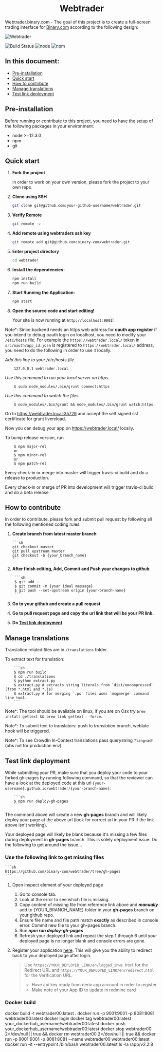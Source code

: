 <h1 align="center">
  Webtrader
</h1>

Webtrader.binary.com - The goal of this project is to create a full-screen trading interface for [Binary.com](https://www.binary.com) according to the following design:

![Webtrader](screenshots/webtrader-layout.jpg)

![Build Status](https://travis-ci.org/binary-com/webtrader.svg?branch=master) ![node](https://img.shields.io/badge/node-%3E%3D12.3.0-blue.svg) ![npm](https://img.shields.io/badge/npm-%3E%3D6.9.0-blue.svg)

## In this document:

- [Pre-installation](#pre-installation)
- [Quick start](#quick-start)
- [How to contribute](#how-to-contribute)
- [Manage translations](#manage-translations)
- [Test link deployment](#test-link-deployment)

## Pre-installation

Before running or contribute to this project, you need to have the setup of the following packages in your environment:

-   node >=12.3.0
-   npm 
-   git

## Quick start


1.  **Fork the project**

    In order to work on your own version, please fork the project to your own repo.

2.  **Clone using SSH**

    ```sh
    git clone git@github.com:your-github-username/webtrader.git
    ```

3. **Verify Remote**

    ```sh
    git remote -v
    ```

4. **Add remote using webtraders ssh key**
    ```sh
    git remote add git@github.com:binary-com/webtrader.git
    ```

5.  **Enter project directory**

    ```sh
    cd webtrader
    ```

6.  **Install the dependencies:**

    ```sh
    npm install
    npm run build
    ```

7.  **Start Running the Application:**

    ```sh
    npm start
    ```

8.  **Open the source code and start editing!**

    Your site is now running at `http://localhost:9001`!


Note\*: Since backend needs an https web address for **oauth app register** if you intend to debug oauth login on localhost, you need to modify your `/etc/hosts` file. For example the `https://webtrader.local/` token in `src/oauth/app_id.josn` is registered to `https://webtrader.local/` address, you need to do the following in order to use it locally.

_Add this line to your /etc/hosts file._

        127.0.0.1 webtrader.local

_Use this command to run your local server on https._

        $ sudo node_modules/.bin/grunt connect:https

_Use this command to watch the files._

        $ node_modules/.bin/grunt && node_modules/.bin/grunt watch:https

Go to https://webtrader.local:35729 and accept the self signed ssl certificate for grunt livereload.

Now you can debug your app on https://webtrader.local/ locally.

To bump release version, run

        $ npm major-rel
        or
        $ npm minor-rel
        or
        $ npm patch-rel

Every check-in or merge into master will trigger travis-ci build and do a release to production.

Every check-in or merge of PR into development will trigger travis-ci build and do a beta release

## How to contribute

In order to contribute, please fork and submit pull request by following all the following mentioned coding rules:

1.  **Create branch from latest master branch**

        ```sh
        git checkout master
        git pull upstream master
        git checkout -b {your_branch_name}
        ```

2. **After finish editing, Add, Commit and Push your changes to github**

        ```sh
        $ git add .
        $ git commit -m {your ideal message}
        $ git push --set-upstream origin {your-branch-name}
        ```
3. **Go to your github and create a pull request**

4. **Go to pull request page and copy the url link that will be your PR link.**

5. **Do [Test link deployment](#test-link-deployment)**

## Manage translations

Translation related files are in `/translations` folder.

To extract text for translation:

        ```sh
        $ npm run build
        $ cd ./translations
        $ python extract.py
        $ extract.py # extracts string literals from `dist/uncompressed` (from *.html and *.js)
        $ extract.py # for merging `.po` files uses `msgmerge` command line tool.
        ```

Note\*: The tool should be available on linux, if you are on Osx try `brew install gettext && brew link gettext --force`.

Note\*: To submit text to translators: push to _translation_ branch, weblate hook will be triggered.

Note\*: To see CrowdIn In-Context translations pass querystring `?lang=ach` (obs not for production env)

## Test link deployment

While submitting your PR, make sure that you deploy your code to your forked gh-pages by running following command, so that the reviewer can have a look at the deployed code at this url `{your-username}.github.io/webtrader/{your-branch-name}`:

        ```sh
        $ npm run deploy-gh-pages
        ```

The command above will create a new **gh-pages** branch and will likely deploy your page at the above url (look for correct url in your PR if the link above isn't working).

Your deployed page will likely be blank because it's missing a few files during deployment in **gh-pages** branch. This is solely deployment issue. Do the following to get around the issue...

### Use the following link to get missing files

    ```sh
    https://github.com/binary-com/webtrader/tree/gh-pages
    ```

1. Open inspect element of your deployed page 
    1. Go to console tab.
    2. Look at the error to see which file is missing.
    3. Copy content of missing file from reference link above and ***manually*** add to {YOUR_BRANCH_NAME} folder in your **gh-pages** branch on your github repo. 
    4. Ensure file name and file path match **exactly** as described in console error. Commit new file to your gh-pages branch.
    5. Run ***npm run deploy-gh-pages***
    6. Refresh your deployed link and repeat the step 1 through 6 until your deployed page is no longer blank and console errors are gone.

2. Register your application [here](https://developers.binary.com/applications/). This will give you the ability to redirect back to your deployed page after login.
    > Use `https://YOUR_DEPLOYED_LINK/en/logged_inws.html` for the Redirect URL and `https://YOUR_DEPLOYED_LINK/en/redirect.html` for the Verification URL.
    >
    > - Have api key ready from deriv app account in order to register
    > - Make note of your App ID to update in redmine card

### Docker build
docker build -t webtrader00:latest .
docker run -p 9001:9001 -p 8081:8081 webtrader00:latest
docker login
docker tag webtrader00:latest your_dockerhub_username/webtrader00:latest
docker push your_dockerhub_username/webtrader00:latest
docker stop webtrader00 2>/dev/null || true && docker rm webtrader00 2>/dev/null || true && docker run -p 9001:9001 -p 8081:8081 --name webtrader00 webtrader00:latest
docker run -it --entrypoint /bin/bash webtrader00:latest
ls -la /app/v2.2.8
